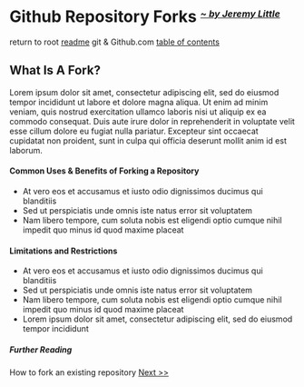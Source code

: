 # Github Repository Forks  <sub><sup><sup>_[~ by Jeremy Little](mailto:jeremy@jwlittle.net?subject=Refresher-Projects%20repo,%20how-to-fork-a-repo.md%20page)_</sup></sup></sup> #
  return to root [readme](/readme.md)
  git & Github.com [table of contents](/docs/git/table-of-contents.md)

## What Is A Fork?
  Lorem ipsum dolor sit amet, consectetur adipiscing elit, sed do eiusmod tempor incididunt ut labore et dolore magna aliqua. Ut enim ad minim veniam, quis nostrud exercitation ullamco laboris nisi ut aliquip ex ea commodo consequat. Duis aute irure dolor in reprehenderit in voluptate velit esse cillum dolore eu fugiat nulla pariatur. Excepteur sint occaecat cupidatat non proident, sunt in culpa qui officia deserunt mollit anim id est laborum.

#### Common Uses & Benefits of Forking a Repository ####
  * At vero eos et accusamus et iusto odio dignissimos ducimus qui blanditiis
  * Sed ut perspiciatis unde omnis iste natus error sit voluptatem
  * Nam libero tempore, cum soluta nobis est eligendi optio cumque nihil impedit quo minus id quod maxime placeat

#### Limitations and Restrictions ####
  * At vero eos et accusamus et iusto odio dignissimos ducimus qui blanditiis
  * Sed ut perspiciatis unde omnis iste natus error sit voluptatem
  * Nam libero tempore, cum soluta nobis est eligendi optio cumque nihil impedit quo minus id quod maxime placeat
  * Lorem ipsum dolor sit amet, consectetur adipiscing elit, sed do eiusmod tempor incididunt

##### Further Reading #####
How to fork an existing repository [Next >>](./how-to-fork-a-repo.md)